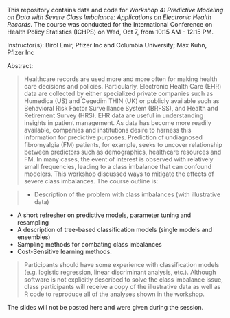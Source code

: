 This repository contains data and code for _Workshop 4: Predictive Modeling on Data with Severe Class Imbalance: Applications on Electronic Health Records_. 	The course was conducted for the  International Conference on Health Policy Statistics (ICHPS) on Wed, Oct 7, from 10:15 AM - 12:15 PM.

Instructor(s): Birol Emir, Pfizer Inc and Columbia University; Max Kuhn, Pfizer Inc

Abstract:


> Healthcare records are used more and more often for making health care decisions and policies. Particularly, Electronic Health Care (EHR) data are collected by either specialized private companies such as Humedica (US) and Cegedim THIN (UK) or publicly available such as Behavioral Risk Factor Surveillance System (BRFSS), and Health and Retirement Survey (HRS). EHR data are useful in understanding insights in patient management. As data has become more readily available, companies and institutions desire to harness this information for predictive purposes. Prediction of undiagnosed fibromyalgia (FM) patients, for example, seeks to uncover relationship between predictors such as demographics, healthcare resources and FM. In many cases, the event of interest is observed with relatively small frequencies, leading to a class imbalance that can confound modelers. This workshop discussed ways to mitigate the effects of severe class imbalances. The course outline is:

> *	Description of the problem with class imbalances (with illustrative data)
* A short refresher on predictive models, parameter tuning and resampling
* A description of tree-based classification models (single models and ensembles)
* Sampling methods for combating class imbalances
* Cost-Sensitive learning methods.

> Participants should have some experience with classification models (e.g. logistic regression, linear discriminant analysis, etc.). Although software is not explicitly described to solve the class imbalance issue, class participants will receive a copy of the illustrative data as well as R code to reproduce all of the analyses shown in the workshop.

The slides will not be posted here and were given during the session. 
